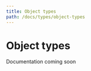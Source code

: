 ```yaml
---
title: Object types
path: /docs/types/object-types
---
```


# Object types

Documentation coming soon
